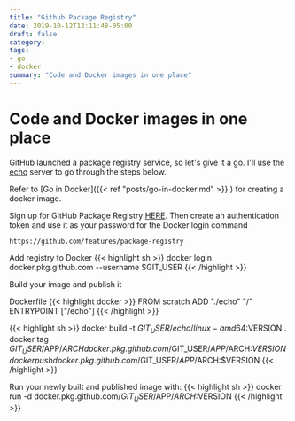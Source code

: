 ```yaml
---
title: "Github Package Registry"
date: 2019-10-12T12:11:48-05:00
draft: false
category: 
tags:
- go
- docker
summary: "Code and Docker images in one place"
---
```


# Code and Docker images in one place

GitHub launched a package registry service, so let's give it a go. I'll use the [echo](https://github.com/bilal-bhatti/echo.git) server to go through the steps below.

Refer to [Go in Docker]({{< ref "posts/go-in-docker.md" >}} ) for creating a docker image.

Sign up for GitHub Package Registry [HERE](https://github.com/features/package-registry). Then create an authentication token and use it as your password for the Docker login command

```
https://github.com/features/package-registry
```

Add registry to Docker
{{< highlight sh >}}
docker login docker.pkg.github.com --username $GIT_USER
{{< /highlight >}}

Build your image and publish it

Dockerfile
{{< highlight docker >}}
FROM scratch
ADD "./echo" "/"
ENTRYPOINT ["/echo"]
{{< /highlight >}}

{{< highlight sh >}}
docker build -t $GIT_USER/echo/linux-amd64:$VERSION .
docker tag $GIT_USER/$APP/$ARCH docker.pkg.github.com/$GIT_USER/$APP/$ARCH:$VERSION
docker push docker.pkg.github.com/$GIT_USER/$APP/$ARCH:$VERSION
{{< /highlight >}}


Run your newly built and published image with:
{{< highlight sh >}}
docker run -d docker.pkg.github.com/$GIT_USER/$APP/$ARCH:$VERSION
{{< /highlight >}}
